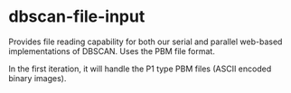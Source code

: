 dbscan-file-input
=================

Provides file reading capability for both our serial and parallel web-based implementations of DBSCAN. Uses the PBM file format.

In the first iteration, it will handle the P1 type PBM files (ASCII encoded binary images).
